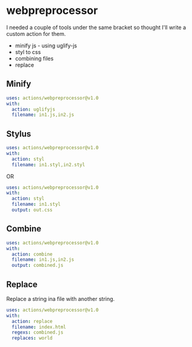 # webpreprocessor

I needed a couple of tools under the same bracket so thought I'll write a custom action for them.

* minify js - using uglify-js
* styl to css
* combining files
* replace


## Minify

```yaml
uses: actions/webpreprocessor@v1.0
with:
  action: uglifyjs
  filename: in1.js,in2.js
```

## Stylus


```yaml
uses: actions/webpreprocessor@v1.0
with:
  action: styl
  filename: in1.styl,in2.styl
```

OR

```yaml
uses: actions/webpreprocessor@v1.0
with:
  action: styl
  filename: in1.styl
  output: out.css
```


## Combine

```yaml
uses: actions/webpreprocessor@v1.0
with:
  action: combine
  filename: in1.js,in2.js
  output: combined.js
```

## Replace

Replace a string ina file with another string.


```yaml
uses: actions/webpreprocessor@v1.0
with:
  action: replace
  filename: index.html
  regexs: combined.js
  replaces: world
```